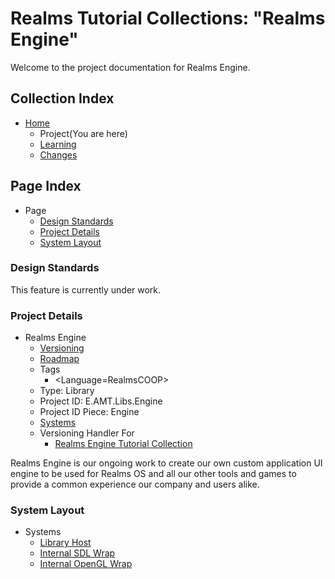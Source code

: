 [Page]:https://github.com/Ancient-Majik-Tech/Social.Wiki.Libs.Engine/blob/main/Project/Project_Home.md

[Page Home]:https://github.com/Ancient-Majik-Tech/Social.Wiki.Libs.Engine/blob/main/README.md
[Page Learn Home]:https://github.com/Ancient-Majik-Tech/Social.Wiki.Libs.Engine/blob/main/Learn/Learn_Home.md
[Page Changes Home]:https://github.com/Ancient-Majik-Tech/Social.Wiki.Libs.Engine/blob/main/Changes/Changes_Home.md
[Page Roadmap Home]:https://github.com/Ancient-Majik-Tech/Social.Wiki.Libs.Engine/blob/main/Project/Roadmap.md

[Sec Standards]:https://github.com/Ancient-Majik-Tech/Social.Wiki.Libs.Engine/blob/main/Project/Project_Home.md#design-standards
[Sec Details]:https://github.com/Ancient-Majik-Tech/Social.Wiki.Libs.Engine/blob/main/Project/Project_Home.md#project-details
[Sec Layout]:https://github.com/Ancient-Majik-Tech/Social.Wiki.Libs.Engine/blob/main/Project/Project_Home.md#system-layout

[Page learn.Tutorial.Libs.Engine]:https://github.com/Ancient-Majik-Tech/Social.Wiki.Libs.Engine/blob/main/Project/TutCollect/TutCollect_Home.md

[Sys LibHost]:https://github.com/Ancient-Majik-Tech/Social.Wiki.Libs.Engine/blob/main/Project/Systems/LibHost.md
[Sys OpenGl]:https://github.com/Ancient-Majik-Tech/Social.Wiki.Libs.Engine/blob/main/Project/Systems/OpenGL.md
[Sys SDL]:https://github.com/Ancient-Majik-Tech/Social.Wiki.Libs.Engine/blob/main/Project/Systems/SDL.md

# Realms Tutorial Collections: "Realms Engine"

Welcome to the project documentation for Realms Engine.


## Collection Index

- [Home][Page Home] 
	- Project(You are here)
	- [Learning][Page Learn Home]
	- [Changes][Page Changes Home]

## Page Index

- Page
	- [Design Standards][Sec Standards]
	- [Project Details][Sec Details]
	- [System Layout][Sec Layout]

### Design Standards

This feature is currently under work.

### Project Details

- Realms Engine
	- [Versioning][Page Changes Home]
	- [Roadmap][Page Roadmap Home]
	- Tags
		- <Language=RealmsCOOP>
	- Type: Library
	- Project ID: E.AMT.Libs.Engine
	- Project ID Piece: Engine
	- [Systems][Sec Layout]
	- Versioning Handler For
		- [Realms Engine Tutorial Collection][Page Learn.Tutorial.Libs.Engine]

Realms Engine is our ongoing work to create our own custom application UI engine to be used for Realms OS and all our other tools and games to provide a common experience our company and users alike.

### System Layout

- Systems
	- [Library Host][Sys LibHost]
	- [Internal SDL Wrap][Sys SDL]
	- [Internal OpenGL Wrap][Sys OpenGL]

